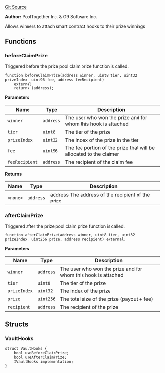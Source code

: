 [Git Source](https://github.com/GenerationSoftware/pt-v5-vault/blob/97f5fd14e9d25c704b9d7da87c4d9d996b7dec41/src/interfaces/IVaultHooks.sol)



**Author:**
PoolTogether Inc. & G9 Software Inc.

Allows winners to attach smart contract hooks to their prize winnings


## Functions
### beforeClaimPrize

Triggered before the prize pool claim prize function is called.


```solidity
function beforeClaimPrize(address winner, uint8 tier, uint32 prizeIndex, uint96 fee, address feeRecipient)
    external
    returns (address);
```
**Parameters**

|Name|Type|Description|
|----|----|-----------|
|`winner`|`address`|The user who won the prize and for whom this hook is attached|
|`tier`|`uint8`|The tier of the prize|
|`prizeIndex`|`uint32`|The index of the prize in the tier|
|`fee`|`uint96`|The fee portion of the prize that will be allocated to the claimer|
|`feeRecipient`|`address`|The recipient of the claim fee|

**Returns**

|Name|Type|Description|
|----|----|-----------|
|`<none>`|`address`|address The address of the recipient of the prize|


### afterClaimPrize

Triggered after the prize pool claim prize function is called.


```solidity
function afterClaimPrize(address winner, uint8 tier, uint32 prizeIndex, uint256 prize, address recipient) external;
```
**Parameters**

|Name|Type|Description|
|----|----|-----------|
|`winner`|`address`|The user who won the prize and for whom this hook is attached|
|`tier`|`uint8`|The tier of the prize|
|`prizeIndex`|`uint32`|The index of the prize|
|`prize`|`uint256`|The total size of the prize (payout + fee)|
|`recipient`|`address`|The recipient of the prize|

## Structs
### VaultHooks

```solidity
struct VaultHooks {
    bool useBeforeClaimPrize;
    bool useAfterClaimPrize;
    IVaultHooks implementation;
}
```
